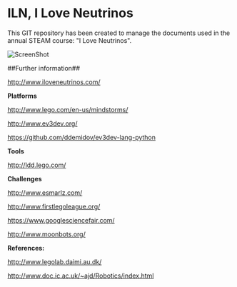 ILN, I Love Neutrinos
=====================

This GIT repository has been created to manage the documents used in the annual STEAM course: "I Love Neutrinos". 

![ScreenShot](https://raw.github.com/jabrena/ILN/master/2014/ldd/Cube1/Cube1.png)

##Further information##

http://www.iloveneutrinos.com/

**Platforms**

http://www.lego.com/en-us/mindstorms/

http://www.ev3dev.org/

https://github.com/ddemidov/ev3dev-lang-python

**Tools**

http://ldd.lego.com/

**Challenges**

http://www.esmarlz.com/

http://www.firstlegoleague.org/

https://www.googlesciencefair.com/

http://www.moonbots.org/

**References:**

http://www.legolab.daimi.au.dk/

http://www.doc.ic.ac.uk/~ajd/Robotics/index.html

